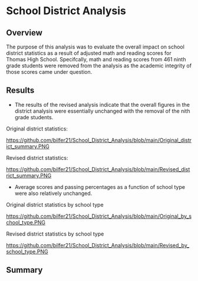 # School District Analysis

## Overview

The purpose of this analysis was to evaluate the overall impact on school district statistics as a result of adjusted math and reading scores for Thomas High School. Specifcally, math and reading scores from 461 ninth grade students were removed from the analysis as the academic integrity of those scores came under question.

## Results

* The results of the revised analysis indicate that the overall figures in the district analysis were essentially unchanged with the removal of the nith grade students.

Original district statistics:

https://github.com/bilfer21/School_District_Analysis/blob/main/Original_district_summary.PNG

Revised district statistics:

https://github.com/bilfer21/School_District_Analysis/blob/main/Revised_district_summary.PNG

* Average scores and passing percentages as a function of school type were also relatively unchanged.

Original district statistics by school type

https://github.com/bilfer21/School_District_Analysis/blob/main/Original_by_school_type.PNG

Revised district statistics by school type

https://github.com/bilfer21/School_District_Analysis/blob/main/Revised_by_school_type.PNG

## Summary
